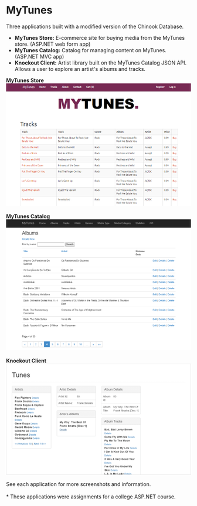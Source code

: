 # MyTunes
Three applications built with a modified version of the Chinook Database. 
<br>
* <strong>MyTunes Store:</strong> E-commerce site for buying media from the MyTunes store. (ASP.NET web form app)
* <strong>MyTunes Catalog:</strong> Catalog for managing content on MyTunes. (ASP.NET MVC app)
* <strong>Knockout Client:</strong> Artist library built on the MyTunes Catalog JSON API. Allows a user to explore an artist's albums and tracks.


<strong>MyTunes Store</strong>
![ScreenShot](/screenshots/store-tracks.png)
<br><br>
<strong>MyTunes Catalog</strong>
![ScreenShot](/screenshots/catelog-albums.png)
<br><br>
<strong>Knockout Client</strong>
![ScreenShot](/screenshots/knockout-client.png)

See each application for more screenshots and information.
<br><br>
\* These applications were assignments for a college ASP.NET course.
